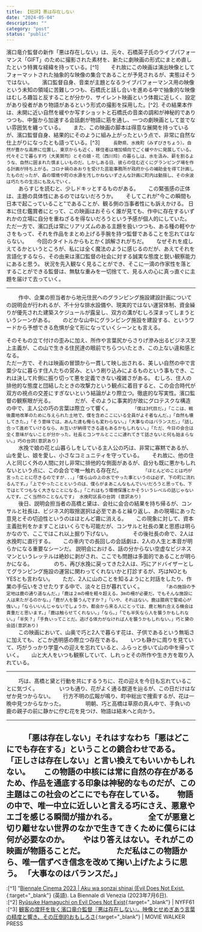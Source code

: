 ```yaml
---
title: 【短評】悪は存在しない
date: "2024-05-04"
description: ""
category: "post"
status: "public"
---
```


濱口竜介監督の新作「悪は存在しない」は、元々、石橋英子氏のライブパフォーマンス「GIFT」のために撮影された素材を、新たに劇映画の形式にまとめ直したという特異な経緯を持っている。[^1]　　
それ故にこの映画は演出映像としてフォーマットされた抽象的な映像の集合であることが予見されるが、実態はそうではない。　　
濱口監督自身、音楽が主題となるライブパフォーマンス用の映像という未知の領域に苦難しつつも、石橋氏と話し合いを進める中で抽象的な映像はむしろ趣旨と反することが分かり、サイレント映画という体裁に近しく、設定があり役者があり物語があるという形式の撮影を採用した。[^2]. 
その結果本作は、未開に近い自然を緩やか写すショットと石橋氏の音楽の調和が神秘的でありつつも、中盤から加速する会話劇が物語に筋を通し、一つの劇映画として並でない雰囲気を纏っている。　　
また、この映画の脚本は得意な展開を持っているが、濱口監督自身、結果的にそのように組み上がったという点で、非常に自然な仕上がりになったとも語っている。[^3]
　　
```長野県、水挽町（みずびきちょう）。自然が豊かな高原に位置し、東京からも近く、移住者は増加傾向でごく緩やかに発展している。代々そこで暮らす巧（大美賀均）とその娘・花（西川玲）の暮らしは、水を汲み、薪を割るような、自然に囲まれた慎ましいものだ。しかしある日、彼らの住む近くにグランピング場を作る計画が持ち上がる。コロナ禍のあおりを受けた芸能事務所が政府からの補助金を得て計画したものだったが、森の環境や町の水源を汚しかねないずさんな計画に町内は動揺し、その余波は巧たちの生活にも及んでいく。```  
　　
あらすじを読むと、少しドキッとするものがある。　　
この緊張感の正体は、主題の具体性にあるのではないだろうか。　　
そしてこれが"今この瞬間も日本で起こっていること"であることが、観る側の当事者性にも訴えかける。
日本に住む鑑賞者にとって、この映画はおそらく誰が見ても、作中に存在するいずれかの立場に自分を重ねざるを得ないだろうという予感が個人的にしていた。　　
　　
ただ一方で、濱口氏は常にリアリズムのある主題を扱いつつも、ある種の軽やかさをもって、それを作品をまとめ上げる手腕を持つ監督であることを忘れてはならない。　　
今回のタイトルからもとかく誤解されがちだ。　　
なぜそれを成しえてるかというところが、私には全く魔法のように感じるのだが、あえてそれを言語化するなら、その由来は濱口監督の社会に対する誠実な態度と鋭い観察能力にあると思う。
状況を先入観なく見ることができ、そこに一滴の作家性を落とすることができる監督は、無駄な重みを一切捨てて、見る人の心に真っ直ぐに主題を届けて去っていく。　　

--------
　　
作中、企業の担当者から地元住民へのグランピング施設建設計画についての説明会が行われるが、不十分な排水設備や、現実的ではない運営体制、資金繰りが優先された建築スケジュールが露呈し、双方の溝がむしろ深まってしまうというシーンがある。　　
のどかな山中にグランピング施設を建設する、というワードから予想できる危惧が全て形になっていくシーンとも言える。　　

そのそもの立て付けの歪みに加え、所作や言葉尻からさりげ滲み出るビジネス至上主義が、この山で生きる住民達の眼前でちらついたとき、この上ない違和感となる。  
ただ一方で、それは映画の冒頭から一貫して映し出される、美しい自然の中で言葉少なに暮らす住人たちの営み、という刷り込みによるものという事もでき、これは決して片側に振り切って悪を定義できない複雑さがある。
むしろ、住人の排他的な態度と団結したときの攻撃力という観点に着目すると、この会合時代が双方の視点の交差にすぎないという結論がより際立つ。徹底的な写実性。濱口監督の観察眼が光る。　　
　　
だが、そのように事実的が故にグロテスクな構造の中で、主人公の巧の言葉は際立って響く。　　
　　
```「僕は3代目だ。」「ここは、戦後農地改革のために与えられた土地で、僕を含めここにいる全員がよそ者なんだ。」「自然も壊してきた。」「そう意味では、あんた達も俺らも変わらない。」「大事なのはバランスだ。」「話し合って進めていけるなら、お互いが納得できる道もあるかもしれない。」「ただ、今日の会合は全く意味がないことが分かった。社長とコンサルとここに連れてきて話さないと何も始まらない。」巧の台詞(意訳あり)```  
　　
水挽で娘の花と山暮らしをしている主人公の巧は、非常に寡黙であるが、山を愛し、娘を愛し、小さなコミュニティを守っている。　　
それ故に、他の住人と同じく外の人間に対し非常に排他的な側面があるが、自分も既に悪かもしれないという点に、この会合で唯一触れる存在だ。　　
　　
```「ほとんどのことは巧が言ったことに尽きるのですが...」「僕ら山の上の水でやった事というのは必ず、下の町に流れるんです。」「上でやったことというのは、僕らがまあこんなもんでいいだろうと思っても、下ではとてつもなく大きなことになる。」「これはもう環境保護とかそういうレベルの話じゃないんです。ごく当然のことなんです」 水挽町区長の台詞 (意訳あり)```  
　　
後日、説明会担当者の高橋と黛は、会社に会合の結果を持ち帰るが、コンサルと社長は、ビジネス的取捨選択は必至であると繰り返し、あの現場にあった意見とその切迫性というのはほとんど霧に消える。　　
この現象に対して、資本主義批判をかますことはいくらでも可能だが、コンサルと社長の業と思惑は明らかなので、ここではこれ以上掘り下げない。　　
　　
その後社長の命で、2人は水挽町に直行する。　　
この車内での長回しの会話劇は、2人の人生と本音が明らかになる重要なシーンだ。
説明会における、話の分からない空虚なビジネスマンというレッテルは絶妙に剥がされ、ここでも問題は多面的であることが明らかになる。　　
　　
のち、再び水挽に戻ってきた2人は、巧にアドバイザーとしてグランピング施設の運営に関わってくれないかと打診するが、巧はNOともYESとも言わない。　　
ただ、2人に山のことを知るようにと対話をしたり、作業の手伝いをさせたりする中で、淡々と日が暮れていく。　　
　　
```「あの施設の予定地は鹿の通り道なんだ。」「鹿は２mの柵を軽々超える。3mの柵が必要だ。でもそんな施設に人は来たがるのかな。」「鹿が人を襲うんですか？」「いや、それはない。鹿は臆病で警戒心が強い。」「ならいいんじゃないでしょうか。都会から来る人にとっては、鹿と触れ合える機会は貴重だと思います。」「鹿は触らせてくれない。」「なら。」「でも半矢なら人を襲うかもしれない。」「半矢？」「手負いってことだ。逃げる体力がなければ人を襲うかもしれない。」巧と黛の会話(意訳あり)```   
　　
この映画において、山奥で巧と2人で暮らす花は、子供であるという無垢さに加えても、どこか透明感の際立つ存在である。　　
いつも静かに周りを見ていて、巧がうっかり学童への迎えを忘れていると、ふらっと歩いて山の中を帰っていく。　　
山と大人をいつも観察していて、しれっとその所作や生き方を取り入れている。　　

------
　　
巧は、髙橋と黛と行動を共にするうちに、花の迎えを今日も忘れていることに気づく。　　
　　
いつも通り、花がよく通る獣道を辿るが、この日だけはなぜか見つからない。　　
行方不明の広報が鳴り、町中総出で捜索するが、花は一晩中見つからなかった。　　
　　
明朝、巧と高橋は草原の真ん中で、手負いの鹿の親子の前に静かに佇む花を見つけ、物語は結末へと向かう。　　

-----
　　
「悪は存在しない」それはすなわち「悪はどこにでも存在する」ということの鏡合わせである。　　
「正しさは存在しない」と言い換えてもいいかもしれない。　　
この物語の中核には常に自然の存在があるため、作品を通底する印象は神秘的なものだが、この主題はこの社会のどこにでも存在している。　　
物語の中で、唯一中立に近しいと言える巧にさえ、悪意やエゴを感じる瞬間が描かれる。　　
　　
全てが悪意と切り離せない世界のなかで生きてきくために僕らには何が必要なのか。　　
やはり答えはない。それがこの映画が物語ることだ。　　
　　
ただ私はこの物語から、唯一信ずべき信念を改めて掬い上げたように思う。
「大事なのはバランスだ。」
　　
--------
  
:[^1] “[Biennale Cinema 2023 | Aku wa sonzai shinai (Evil Does Not Exist.](https://ja.m.wikipedia.org/wiki/%E6%82%AA%E3%81%AF%E5%AD%98%E5%9C%A8%E3%81%97%E3%81%AA%E3%81%84){:target="_blank"} (英語). La Biennale di Venezia (2023年7月6日).  
:[^2] [Ryûsuke Hamaguchi on Evil Does Not Exist](https://m.youtube.com/watch?v=VCXMbhC794I){:target="_blank"} | NYFF61 
:[^3] [観客の度肝を抜く濱口竜介監督『悪は存在しない』。映像とせめぎあう言葉の精度と響き、その圧倒的おもしろさ](https://moviewalker.jp/news/article/1193862/p3){:target="_blank"} | MOVIE WALKER PRESS


